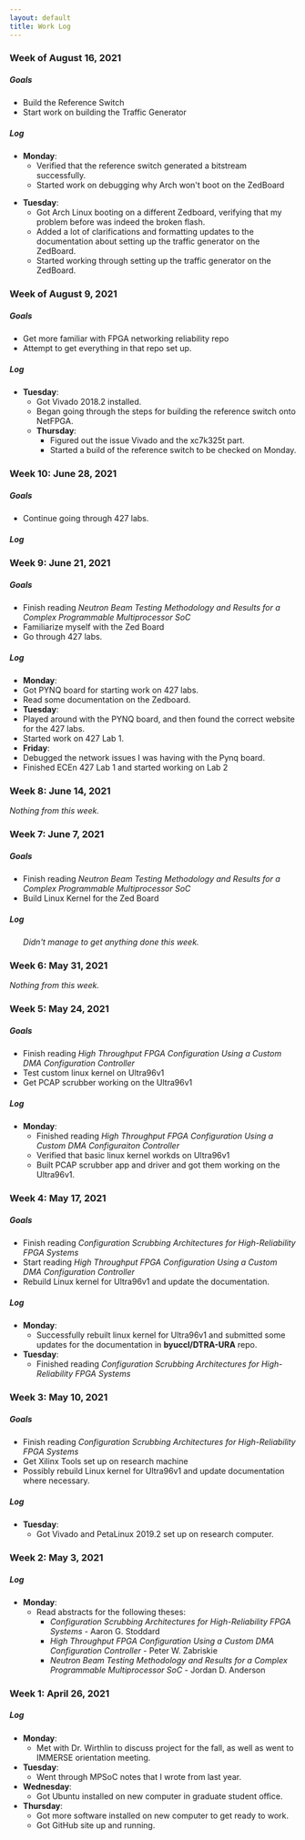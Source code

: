 ```yaml
---
layout: default
title: Work Log
---
```

<h3 class="collapsible">Week of August 16, 2021</h3>
<div class="content">
  <h5 class="collapsible">Goals</h5>
  <div class="sub-content">
  <ul>
    <li>Build the Reference Switch</li>
    <li>Start work on building the Traffic Generator</li>
  </ul>
  </div>
  <h5 class="collapsible">Log</h5>
  <div class="sub-content">
  <ul>
    <li><strong>Monday</strong>:
      <ul>
        <li>Verified that the reference switch generated a bitstream successfully.</li>
        <li>Started work on debugging why Arch won't boot on the ZedBoard</li>
      </ul>
    </li>
  </ul>
  <ul>
    <li><strong>Tuesday</strong>:
      <ul>
        <li>Got Arch Linux booting on a different Zedboard, verifying that my problem before was indeed the broken flash.</li>
        <li>Added a lot of clarifications and formatting updates to the documentation about setting up the traffic generator on the ZedBoard.</li>
        <li>Started working through setting up the traffic generator on the ZedBoard.</li>
      </ul>
    </li>
  </ul>
  </div>
</div>

<h3 class="collapsible">Week of August 9, 2021</h3>
<div class="content">
  <h5 class="collapsible">Goals</h5>
  <div class="sub-content">
  <ul>
    <li>Get more familiar with FPGA networking reliability repo</li>
    <li>Attempt to get everything in that repo set up.</li>
  </ul>
  </div>
  <h5 class="collapsible">Log</h5>
  <div class="sub-content">
  <ul>
    <li><strong>Tuesday</strong>:
      <ul>
        <li>Got Vivado 2018.2 installed.</li>
        <li>Began going through the steps for building the reference switch onto NetFPGA.</li>
      </ul>
      <ul>
        <li><strong>Thursday</strong>:
          <ul>
            <li>Figured out the issue Vivado and the xc7k325t part.</li>
            <li>Started a build of the reference switch to be checked on Monday.</li>
          </ul>
        </li>
      </ul>
    </li>
  </ul>
  </div>
</div>


<h3 class="collapsible">Week 10: June 28, 2021</h3>
<div class="content">
  <h5 class="collapsible">Goals</h5>
  <div class="sub-content">
  <ul>
    <li>Continue going through 427 labs.</li>
  </ul>
  </div>
  <h5 class="collapsible">Log</h5>
  <div class="sub-content">
  <ul>
  </ul>
  </div>
</div>

<h3 class="collapsible">Week 9: June 21, 2021</h3>
<div class="content">
  <h5 class="collapsible">Goals</h5>
  <div class="sub-content">
  <ul>
    <li>Finish reading <em>Neutron Beam Testing Methodology and Results for a Complex Programmable Multiprocessor SoC</em></li>
    <li>Familiarize myself with the Zed Board</li>
    <li>Go through 427 labs.</li>
  </ul>
  </div>
  <h5 class="collapsible">Log</h5>
  <div class="sub-content">
  <ul>
    <li><strong>Monday</strong>:
      <li>Got PYNQ board for starting work on 427 labs.</li>
      <li>Read some documentation on the Zedboard.</li>
    </li>
    <li><strong>Tuesday</strong>:
      <li>Played around with the PYNQ board, and then found the correct website for the 427 labs.</li>
      <li>Started work on 427 Lab 1.</li>
    </li>
    <li><strong>Friday</strong>:
      <li>Debugged the network issues I was having with the Pynq board.</li>
      <li>Finished ECEn 427 Lab 1 and started working on Lab 2</li>
    </li>
  </ul>
  </div>
</div>

<h3 class="collapsible">Week 8: June 14, 2021</h3>
<div class="content">
  <em>Nothing from this week.</em>
</div>

<h3 class="collapsible">Week 7: June 7, 2021</h3>
<div class="content">
  <h5 class="collapsible">Goals</h5>
  <div class="sub-content">
  <ul>
    <li>Finish reading <em>Neutron Beam Testing Methodology and Results for a Complex Programmable Multiprocessor SoC</em></li>
    <li>Build Linux Kernel for the Zed Board</li>
  </ul>
  </div>
  <h5 class="collapsible">Log</h5>
  <div class="sub-content">
  <ul>
    <em>Didn't manage to get anything done this week.</em>
  </ul>
  </div>
</div>

<h3 class="collapsible">Week 6: May 31, 2021</h3>
<div class="content">
  <em>Nothing from this week.</em>
</div>

<h3 class="collapsible">Week 5: May 24, 2021</h3>
<div class="content">
  <h5 class="collapsible">Goals</h5>
  <div class="sub-content">
  <ul>
    <li>Finish reading <em>High Throughput FPGA Configuration Using a Custom DMA Configuration Controller</em></li>
    <li>Test custom linux kernel on Ultra96v1</li>
    <li>Get PCAP scrubber working on the Ultra96v1</li>
  </ul>
  </div>
  <h5 class="collapsible">Log</h5>
  <div class="sub-content">
    <ul>
      <li><strong>Monday</strong>:
        <ul>
          <li>Finished reading <em>High Throughput FPGA Configuration Using a Custom DMA Configuraiton Controller</em></li>
          <li>Verified that basic linux kernel workds on Ultra96v1</li>
          <li>Built PCAP scrubber app and driver and got them working on the Ultra96v1.</li>
        </ul>
      </li>
    </ul>
  </div>
</div>

<h3 class="collapsible">Week 4: May 17, 2021</h3>
<div class="content">
  <h5 class="collapsible">Goals</h5>
  <div class="sub-content">
  <ul>
    <li>Finish reading <em>Configuration Scrubbing Architectures for High-Reliability FPGA Systems</em></li>
    <li>Start reading <em>High Throughput FPGA Configuration Using a Custom DMA Configuration Controller</em></li>
    <li>Rebuild Linux kernel for Ultra96v1 and update the documentation.</li>
  </ul>
  </div>
  <h5 class="collapsible">Log</h5>
  <div class="sub-content">
    <ul>
      <li><strong>Monday</strong>:
        <ul>
          <li>Successfully rebuilt linux kernel for Ultra96v1 and submitted some updates for the documentation in <strong>byuccl/DTRA-URA</strong> repo.</li>
        </ul>
      </li>
      <li><strong>Tuesday</strong>:
        <ul>
          <li>Finished reading <em>Configuration Scrubbing Architectures for High-Reliability FPGA Systems</em></li>
        </ul>
      </li>
    </ul>
  </div>
</div>

<h3 class="collapsible">Week 3: May 10, 2021</h3>
<div class="content">
  <h5 class="collapsible">Goals</h5>
  <div class="sub-content">
    <ul>
      <li>Finish reading <em>Configuration Scrubbing Architectures for High-Reliability FPGA Systems</em></li>
      <li>Get Xilinx Tools set up on research machine</li>
      <li>Possibly rebuild Linux kernel for Ultra96v1 and update documentation where necessary.</li>
    </ul>
  </div>
  <h5 class="collapsible">Log</h5>
  <div class="sub-content">
    <ul>
      <li><strong>Tuesday</strong>:
        <ul>
          <li>Got Vivado and PetaLinux 2019.2 set up on research computer.</li>
        </ul>
      </li>
    </ul>
  </div>
</div>

<h3 class="collapsible">Week 2: May 3, 2021</h3>
<div class="content">
  <h5 class="collapsible">Log</h5>
  <div class="sub-content">
    <ul>
      <li><strong>Monday</strong>:
        <ul>
          <li>Read abstracts for the following theses:
            <ul>
              <li><em>Configuration Scrubbing Architectures for High-Reliability FPGA Systems</em> - Aaron G. Stoddard</li>
              <li><em>High Throughput FPGA Configuration Using a Custom DMA Configuration Controller</em> - Peter W. Zabriskie</li>
              <li><em>Neutron Beam Testing Methodology and Results for a Complex Programmable Multiprocessor SoC</em> - Jordan D. Anderson</li>
            </ul>
          </li>
        </ul>
      </li>
    </ul>
  </div>
</div>

<h3 class="collapsible">Week 1: April 26, 2021</h3>
<div class="content">
  <h5 class="collapsible">Log</h5>
  <div class="sub-content">
    <ul>
      <li><strong>Monday</strong>:
        <ul>
          <li>Met with Dr. Wirthlin to discuss project for the fall, as well as went to IMMERSE orientation meeting.</li>
        </ul>
      </li>
      <li><strong>Tuesday</strong>:
        <ul>
          <li>Went through MPSoC notes that I wrote from last year.</li>
        </ul>
      </li>
      <li><strong>Wednesday</strong>:
        <ul>
          <li>Got Ubuntu installed on new computer in graduate student office.</li>
        </ul>
      </li>
      <li><strong>Thursday</strong>:
        <ul>
          <li>Got more software installed on new computer to get ready to work.</li>
          <li>Got GitHub site up and running.</li>
        </ul>
      </li>
    </ul>
  </div>
</div>

<script>
    let coll = document.getElementsByClassName("collapsible");
    let i;
    for (i = 0; i < coll.length; i++) {
        coll[i].addEventListener("click", (e) => {
            e.target.classList.toggle("active");
            let content = e.target.nextElementSibling;
            if (content.style.maxHeight) {
                content.style.maxHeight = null;
            }
            else {
                content.style.maxHeight = "500px";
            }
        });
    }
</script>
